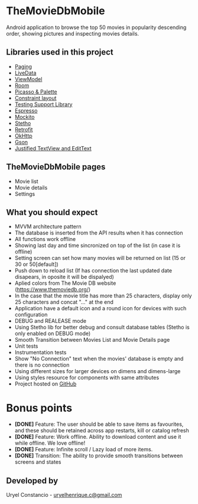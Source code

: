 # TheMovieDbMobile
Android application to browse the top 50 movies in popularity descending order, showing pictures and inspecting movies details.

## Libraries used in this project
- [Paging](https://developer.android.com/topic/libraries/architecture/paging.html#overview)
- [LiveData](https://developer.android.com/topic/libraries/architecture/livedata.html)
- [ViewModel](https://developer.android.com/topic/libraries/architecture/viewmodel.html)
- [Room](https://developer.android.com/topic/libraries/architecture/room.html)
- [Picasso & Palette](https://github.com/florent37/PicassoPalette)
- [Constraint layout](https://developer.android.com/training/constraint-layout/index.html)
- [Testing Support Library](https://developer.android.com/topic/libraries/testing-support-library/index.html)
- [Espresso](https://developer.android.com/training/testing/espresso/)
- [Mockito](https://site.mockito.org)
- [Stetho](http://facebook.github.io/stetho/)
- [Retrofit](https://square.github.io/retrofit/)
- [OkHttp](https://github.com/square/okhttp)
- [Gson](https://github.com/google/gson)
- [Justified TextView and EditText](https://github.com/programingjd/justified)

## TheMovieDbMobile pages
- Movie list 
- Movie details 
- Settings

## What you should expect
- MVVM architecture pattern
- The database is inserted from the API results when it has connection
- All functions work offline 
- Showing last day and time sincronized on top of the list (in case it is offline)
- Setting screen can set how many movies will be returned on list (15 or 30 or 50[default])
- Push down to reload list (If has connection the last updated date disapears, in oposite it will be dispalyed)
- Aplied colors from The Movie DB website (https://www.themoviedb.org/)
- In the case that the movie title has more than 25 characters, display only 25 characters and concat "..." at the end 
- Application have a default icon and a round icon for devices with such configuration
- DEBUG and REALEASE mode
- Using Stetho lib for better debug and consult database tables (Stetho is only enabled on DEBUG mode)
- Smooth Transition between Movies List and Movie Details page
- Unit tests
- Instrumentation tests
- Show "No Connection" text when the movies' database is empty and there is no connection
- Using different sizes for larger devices on dimens and dimens-large
- Using styles resource for components with same attributes
- Project hosted on [GitHub](https://github.com/uhconst/TheMovieDbMobile.git)

# Bonus points
- **[DONE]** Feature: The user should be able to save items as favourites, and these should be retained
across app restarts, kill or catalog refresh
- **[DONE]** Feature: Work offline. Ability to download content and use it while offline. We love offline!
- **[DONE]** Feature: Infinite scroll / Lazy load of more items.
- **[DONE]** Transition: The ability to provide smooth transitions between screens and states

## Developed by
Uryel Constancio - [uryelhenrique.c@gmail.com](uryelhenrique.c@gmail.com)
